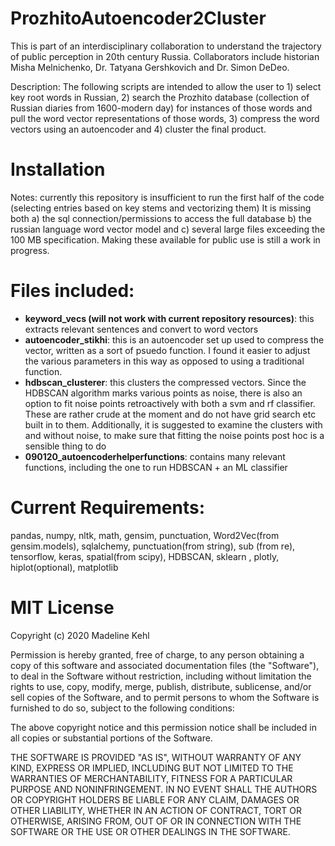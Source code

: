 # ProzhitoAutoencoder2Cluster

This is part of an interdisciplinary collaboration to understand the trajectory of public perception in 20th century Russia. Collaborators include historian Misha Melnichenko, Dr. Tatyana Gershkovich and Dr. Simon DeDeo.

Description:  The following scripts are intended to allow the user to 1) select key root words in Russian, 2) search the Prozhito database (collection of Russian diaries from 1600-modern day) for instances of those words and pull the word vector representations of those words, 3) compress the word vectors using an autoencoder and 4) cluster the final product.   

# Installation
        
Notes: currently this repository is insufficient to run the first half of the code (selecting entries based on key stems and vectorizing them) It is missing both a) the sql connection/permissions to access the full database b) the russian language word vector model and c) several large files exceeding the 100 MB specification. Making these available for public use is still a work in progress.

# Files included:
* **keyword_vecs (will not work with current repository resources)**: this extracts relevant sentences and convert to word vectors
* **autoencoder_stikhi**:  this is an autoencoder set up used to compress the vector, written as a sort of psuedo function.  I found it easier to adjust the various parameters in this way as opposed to using a traditional function.
* **hdbscan_clusterer**:  this clusters the compressed vectors.  Since the HDBSCAN algorithm marks various points as noise, there is also an option to fit noise points retroactively with both a svm and rf classifier.  These are rather crude at the moment and do not have grid search etc built in to them.  Additionally, it is suggested to examine the clusters with and without noise, to make sure that fitting the noise points post hoc is a sensible thing to do
* **090120_autoencoderhelperfunctions**:  contains many relevant functions, including the one to run HDBSCAN + an ML classifier

# Current Requirements:
pandas, numpy, nltk, math, gensim, punctuation, Word2Vec(from gensim.models), sqlalchemy, punctuation(from string), sub (from re), tensorflow, keras, spatial(from scipy), HDBSCAN, sklearn , plotly, hiplot(optional), matplotlib



# MIT License

Copyright (c) 2020 Madeline Kehl

Permission is hereby granted, free of charge, to any person obtaining a copy
of this software and associated documentation files (the "Software"), to deal
in the Software without restriction, including without limitation the rights
to use, copy, modify, merge, publish, distribute, sublicense, and/or sell
copies of the Software, and to permit persons to whom the Software is
furnished to do so, subject to the following conditions:

The above copyright notice and this permission notice shall be included in all
copies or substantial portions of the Software.

THE SOFTWARE IS PROVIDED "AS IS", WITHOUT WARRANTY OF ANY KIND, EXPRESS OR
IMPLIED, INCLUDING BUT NOT LIMITED TO THE WARRANTIES OF MERCHANTABILITY,
FITNESS FOR A PARTICULAR PURPOSE AND NONINFRINGEMENT. IN NO EVENT SHALL THE
AUTHORS OR COPYRIGHT HOLDERS BE LIABLE FOR ANY CLAIM, DAMAGES OR OTHER
LIABILITY, WHETHER IN AN ACTION OF CONTRACT, TORT OR OTHERWISE, ARISING FROM,
OUT OF OR IN CONNECTION WITH THE SOFTWARE OR THE USE OR OTHER DEALINGS IN THE
SOFTWARE.
